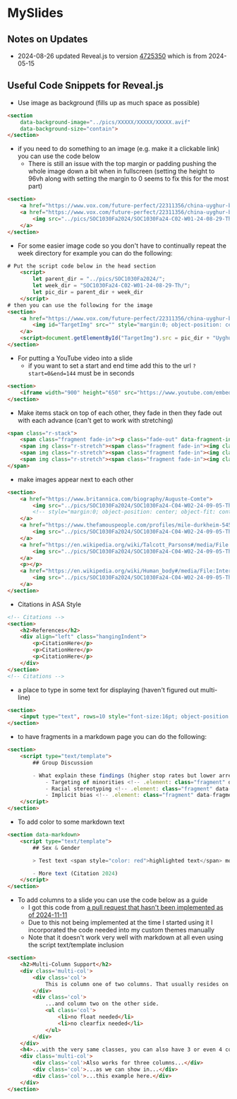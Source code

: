 # MySlides

## Notes on Updates

- 2024-08-26 updated Reveal.js to version [4725350](https://github.com/hakimel/reveal.js/tree/472535065c7525abf0cc9df51c66f19fd2d2204f) which is from 2024-05-15

## Useful Code Snippets for Reveal.js

- Use image as background (fills up as much space as possible)

```html
<section
    data-background-image="../pics/XXXXX/XXXXX/XXXXX.avif"
    data-background-size="contain">
</section>
```

- if you need to do something to an image (e.g. make it a clickable link) you can use the code below
    - There is still an issue with the top margin or padding pushing the whole image down a bit when in fullscreen (setting the height to 96vh along with setting the margin to 0 seems to fix this for the most part)

```html
<section>
    <a href="https://www.vox.com/future-perfect/22311356/china-uyghur-birthrate-sterilization-genocide"><img src="../pics/SOC1030Fa2024/SOC1030Fa24-C02-W01-24-08-29-Th/Uyghurs.avif" style="margin:0; object-position: center; object-fit: contain; height: 96vh; width: 100vw"></a>
    <a href="https://www.vox.com/future-perfect/22311356/china-uyghur-birthrate-sterilization-genocide">
        <img src="../pics/SOC1030Fa2024/SOC1030Fa24-C02-W01-24-08-29-Th/Uyghurs.avif" style="margin:0; object-position: center; object-fit: contain; height: 96vh; width: 100vw">
    </a>
</section>
```

- For some easier image code so you don't have to continually repeat the week directory for example you can do the following:

```html
# Put the script code below in the head section
    <script>
        let parent_dir = "../pics/SOC1030Fa2024/";
        let week_dir = "SOC1030Fa24-C02-W01-24-08-29-Th/";
        let pic_dir = parent_dir + week_dir
    </script>
# then you can use the following for the image
<section>
    <a href="https://www.vox.com/future-perfect/22311356/china-uyghur-birthrate-sterilization-genocide">
        <img id="TargetImg" src="" style="margin:0; object-position: center; object-fit: contain; height: 76vh; width: 100vw">
    </a>
    <script>document.getElementById("TargetImg").src = pic_dir + "Uyghurs.avif";</script>
</section>
```

- For putting a YouTube video into a slide
    - if you want to set a start and end time add this to the url `?start=0&end=144` must be in seconds

```html
<section>
    <iframe width="900" height="650" src="https://www.youtube.com/embed/5tc2X8xLGPI" frameborder="0" allowfullscreen></iframe>
</section>
```

- Make items stack on top of each other, they fade in then they fade out with each advance (can't get to work with stretching)

```html
<span class="r-stack">
    <span class="fragment fade-in"><p class="fade-out" data-fragment-index="0">Test</p></span>
    <span img class="r-stretch"><span class="fragment fade-in"><img class="fragment fade-out" src="https://picsum.photos/450/300"/></span></span>
    <span img class="r-stretch"><span class="fragment fade-in"><img class="fragment fade-out" src="https://picsum.photos/300/450"/></span></span>
    <span img class="r-stretch"><span class="fragment fade-in"><img class="fragment fade-out" src="https://picsum.photos/400/400"/></span></span>
</span>
```

- make images appear next to each other

```html
<section>
    <a href="https://www.britannica.com/biography/Auguste-Comte">
        <img src="../pics/SOC1030Fa2024/SOC1030Fa24-C04-W02-24-09-05-Th/Auguste-Comte-Tony-Toullion-Bibliotheque-Nationale-Paris.webp" height="400">
        <!-- style="margin:0; object-position: center; object-fit: contain; height: 96vh; width: 100vw" -->
    </a>
    <a href="https://www.thefamouspeople.com/profiles/mile-durkheim-5451.php">
        <img src="../pics/SOC1030Fa2024/SOC1030Fa24-C04-W02-24-09-05-Th/emile-durkheim-7.webp" height="400">
    </a>
    <a href="https://en.wikipedia.org/wiki/Talcott_Parsons#/media/File:Talcott_Parsons_(photo).jpg">
        <img src="../pics/SOC1030Fa2024/SOC1030Fa24-C04-W02-24-09-05-Th/Talcott_Parsons_(photo).jpg" height="400">
    </a>
    <p></p>
    <a href="https://en.wikipedia.org/wiki/Human_body#/media/File:Internal_Organs_of_the_Human_Body_from_The_Household_Physician,_1905_(6404030777).jpg">
        <img src="../pics/SOC1030Fa2024/SOC1030Fa24-C04-W02-24-09-05-Th/518px-Internal_Organs_of_the_Human_Body_from_The_Household_Physician,_1905_(6404030777).avif" width="400">
    </a>
</section>
```

- Citations in ASA Style

```html
<!-- Citations -->
<section>
    <h2>References</h2>
    <div align="left" class="hangingIndent">
        <p>CitationHere</p>
        <p>CitationHere</p>
        <p>CitationHere</p>
    </div>
</section>
<!-- Citations -->
```

- a place to type in some text for displaying (haven't figured out multi-line)

```html
<section>
    <input type="text", rows=10 style="font-size:16pt; object-position: center; object-fit: contain; height: 25vh; width: 50vw">
</section>
```

- to have fragments in a markdown page you can do the following:

```html
<section>
    <script type="text/template">
        ## Group Discussion

        - What explain these findings (higher stop rates but lower arrest rates) based on what we have learned about race and racism?
            - Targeting of minorities <!-- .element: class="fragment" data-fragment-index="1" -->
            - Racial stereotyping <!-- .element: class="fragment" data-fragment-index="2" -->
            - Implicit bias <!-- .element: class="fragment" data-fragment-index="3" -->
    </script>
</section>
```

- To add color to some markdown text

```html
<section data-markdown>
    <script type="text/template">
        ## Sex & Gender

        > Test text <span style="color: red">highlighted text</span> more test text

        - More text (Citation 2024)
    </script>
</section>
```

- To add columns to a slide you can use the code below as a guide
    - I got this code from [a pull request that hasn't been implemented as of 2024-11-11](https://github.com/hakimel/reveal.js/pull/2031/files)
    - Due to this not being implemented at the time I started using it I incorporated the code needed into my custom themes manually
    - Note that it doesn't work very well with markdown at all even using the script text/template inclusion

```html
<section>
    <h2>Multi-Column Support</h2>
    <div class='multi-col'>
        <div class='col'>
            This is column one of two columns. That usually resides on the left...
        </div>
        <div class='col'>
            ...and column two on the other side.
            <ul class='col'>
                <li>no float needed</li>
                <li>no clearfix needed</li>
            </ul>
        </div>
    </div>
    <h4>...with the very same classes, you can also have 3 or even 4 columns:</h4>
    <div class='multi-col'>
        <div class='col'>Also works for three columns...</div>
        <div class='col'>...as we can show in...</div>
        <div class='col'>...this example here.</div>
    </div>
</section>
```
